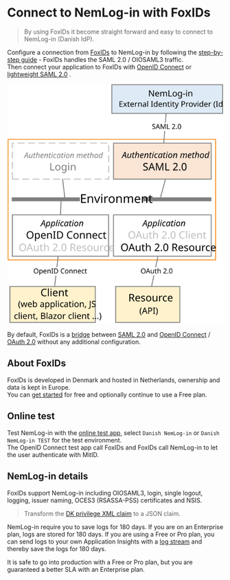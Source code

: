 # Connect to NemLog-in with FoxIDs

> By using FoxIDs it become straight forward and easy to connect to NemLog-in (Danish IdP).

Configure a connection from [FoxIDs](https://www.foxids.com) to NemLog-in by following the [step-by-step guide](auth-method-howto-saml-2.0-nemlogin.md) - FoxIDs handles the SAML 2.0 / OIOSAML3 traffic.  
Then connect your application to FoxIDs with [OpenID Connect](app-reg-oidc.md) or [lightweight SAML 2.0](app-reg-saml-2.0.md) .

![Connect to NemLog-in](images/how-to-nemlogin.svg)

By default, FoxIDs is a [bridge](bridge.md) between [SAML 2.0](saml-2.0.md) and [OpenID Connect](oidc.md) / [OAuth 2.0](oauth-2.0.md) without any additional configuration. 

## About FoxIDs
FoxIDs is developed in Denmark and hosted in Netherlands, ownership and data is kept in Europe.  
You can [get started](https://www.foxids.com/action/createtenant) for free and optionally continue to use a Free plan.

## Online test
Test NemLog-in with the <a href="https://aspnetcoreoidcallupsample.itfoxtec.com/auth/login" target="_blank">online test app</a>, select `Danish NemLog-in` or `Danish NemLog-in TEST` for the test environment.  
The OpenID Connect test app call FoxIDs and FoxIDs call NemLog-in to let the user authenticate with MitID.

## NemLog-in details
FoxIDs support NemLog-in including OIOSAML3, login, single logout, logging, issuer naming, OCES3 (RSASSA-PSS) certificates and NSIS.

> Transform the [DK privilege XML claim](claim-transform-dk-privilege.md) to a JSON claim.

NemLog-in require you to save logs for 180 days. If you are on an Enterprise plan, logs are stored for 180 days. If you are using a Free or Pro plan, you can send logs to your own Application Insights with a [log stream](logging.md#log-stream) and thereby save the logs for 180 days.

It is safe to go into production with a Free or Pro plan, but you are guaranteed a better SLA with an Enterprise plan.